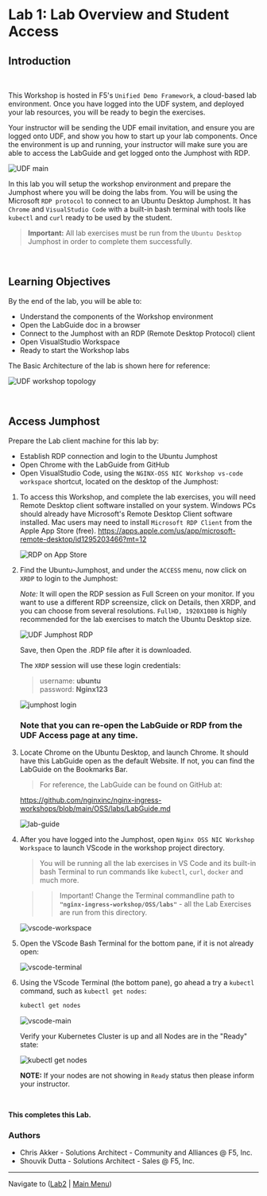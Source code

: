# Lab 1: Lab Overview and Student Access

## Introduction

<br/>

This Workshop is hosted in F5's `Unified Demo Framework`, a cloud-based lab environment.  Once you have logged into the UDF system, and deployed your lab resources, you will be ready to begin the exercises.  

Your instructor will be sending the UDF email invitation, and ensure you are logged onto UDF, and show you how to start up your lab components.  Once the environment is up and running, your instructor will make sure you are able to access the LabGuide and get logged onto the Jumphost with RDP.

![UDF main](media/lab1_udf-main.png)

In this lab you will setup the workshop environment and prepare the Jumphost where you will be doing the labs from. You will be using the Microsoft `RDP protocol` to connect to an Ubuntu Desktop Jumphost.  It has `Chrome` and `VisualStudio Code` with a built-in bash terminal with tools like `kubectl` and `curl` ready to be used by the student.

> **Important:** All lab exercises must be run from the `Ubuntu Desktop` Jumphost in order to complete them successfully.

<br/>

## Learning Objectives 

By the end of the lab, you will be able to: 

- Understand the components of the Workshop environment
- Open the LabGuide doc in a browser
- Connect to the Jumphost with an RDP (Remote Desktop Protocol) client
- Open VisualStudio Workspace
- Ready to start the Workshop labs

The Basic Architecture of the lab is shown here for reference:

![UDF workshop topology](media/lab1_udf-lab-topology.png)

<br/>

## Access Jumphost

Prepare the Lab client machine for this lab by: 

- Establish RDP connection and login to the Ubuntu Jumphost
- Open Chrome with the LabGuide from GitHub
- Open VisualStudio Code, using the `NGINX-OSS NIC Workshop vs-code workspace` shortcut, located on the desktop of the Jumphost:


1. To access this Workshop, and complete the lab exercises, you will need Remote Desktop client software installed on your system. Windows PCs should already have Microsoft's Remote Desktop Client software installed. Mac users may need to install `Microsoft RDP Client` from the Apple App Store (free). https://apps.apple.com/us/app/microsoft-remote-desktop/id1295203466?mt=12

   ![RDP on App Store](media/lab1_rdp-applestore.png)

1. Find the Ubuntu-Jumphost, and under the `ACCESS` menu, now click on `XRDP` to login to the Jumphost:

   *Note:*  It will open the RDP session as Full Screen on your monitor.  If you want to use a different RDP screensize, click on Details, then XRDP, and you can choose from several resolutions.  `FullHD, 1920X1080` is highly recommended for the lab exercises to match the Ubuntu Desktop size.

   ![UDF Jumphost RDP](media/lab1_udf-jumphost-rdp.png)

   Save, then Open the .RDP file after it is downloaded.
   
     The `XRDP` session will use these login credentials:

   > username: **ubuntu**<br/>
   > password: **Nginx123**

   ![jumphost login](media/lab1_jumphost-login.png)

   ### Note that you can re-open the LabGuide or RDP from the UDF Access page at any time.


1. Locate Chrome on the Ubuntu Desktop, and launch Chrome.  It should have this LabGuide open as the default Website.  If not, you can find the LabGuide on the Bookmarks Bar.

   > For reference, the LabGuide can be found on GitHub at:

   https://github.com/nginxinc/nginx-ingress-workshops/blob/main/OSS/labs/LabGuide.md

   ![lab-guide](media/lab1_lab-guide-oss.png)

1. After you have logged into the Jumphost, open `Nginx OSS NIC Workshop Workspace` to launch VScode in the workshop project directory.

   > You will be running all the lab exercises in VS Code and its built-in bash Terminal to run commands like `kubectl`, `curl`, `docker` and much more.

   >> Important!  Change the Terminal commandline path to **`"nginx-ingress-workshop/OSS/labs"`** - all the Lab Exercises are run from this directory.

   ![vscode-workspace](media/lab1_vscode-workspace.png)

1. Open the VScode Bash Terminal for the bottom pane, if it is not already open:

   ![vscode-terminal](media/lab1_open-vscode-terminal.png)

1. Using the VScode Terminal (the bottom pane), go ahead a try a `kubectl` command, such as `kubectl get nodes`:

   ```bash
   kubectl get nodes
   ```


      ![vscode-main](media/lab1_vscode-main.png)

      Verify your Kubernetes Cluster is up and all Nodes are in the "Ready" state:

      ![kubectl get nodes](media/lab1_k-get-nodes.png)

      **NOTE:** If your nodes are not showing in `Ready` status then please inform your instructor.

<br/>

**This completes this Lab.**

### Authors
- Chris Akker - Solutions Architect - Community and Alliances @ F5, Inc.
- Shouvik Dutta - Solutions Architect - Sales @ F5, Inc.

-------------

Navigate to ([Lab2](../lab2/readme.md) | [Main Menu](../LabGuide.md))
